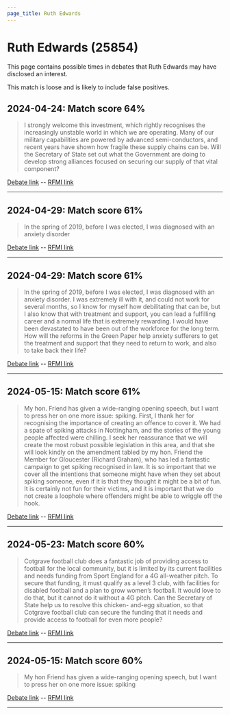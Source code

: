 ```yaml
---
page_title: Ruth Edwards
---
```


# Ruth Edwards  (25854)

This page contains possible times in debates that Ruth Edwards may have disclosed an interest.

This match is loose and is likely to include false positives. 



## 2024-04-24: Match score 64%

>I strongly welcome this investment, which rightly recognises the increasingly unstable world in which we are operating. Many of our military capabilities are powered by advanced semi-conductors, and recent years have shown how fragile these supply chains can be. Will the Secretary of State set out what the Government are doing to develop strong alliances focused on securing our supply of that vital component?

[Debate link](https://www.theyworkforyou.com/debates/?id=2024-04-24b.954.0)  --  [RFMI link](https://www.theyworkforyou.com/mp/25854/register)


---



## 2024-04-29: Match score 61%

>In the spring of 2019, before I was elected, I was diagnosed with an anxiety disorder

[Debate link](https://www.theyworkforyou.com/debates/?id=2024-04-29a.52.2)  --  [RFMI link](https://www.theyworkforyou.com/mp/25854/register)


---



## 2024-04-29: Match score 61%

>In the spring of 2019, before I was elected, I was diagnosed with an anxiety disorder. I was extremely ill with it, and could not work for several months, so I know for myself how debilitating that can be, but I also know that with treatment and support, you can lead a fulfilling career and a normal life that is extremely rewarding. I would have been devastated to have been out of the workforce for the long term. How will the reforms in the Green Paper help anxiety sufferers to get the treatment and support that they need to return to work, and also to take back their life?

[Debate link](https://www.theyworkforyou.com/debates/?id=2024-04-29a.52.2)  --  [RFMI link](https://www.theyworkforyou.com/mp/25854/register)


---



## 2024-05-15: Match score 61%

>My hon. Friend has given a wide-ranging opening speech, but I want to press her on one more issue: spiking. First, I thank her for recognising the importance of creating an offence to cover it. We had a spate of spiking attacks in Nottingham, and the stories of the young people affected were chilling. I seek her reassurance that we will create the most robust possible legislation in this area, and that she will look kindly on the amendment tabled by my hon. Friend the Member for Gloucester (Richard Graham), who has led a fantastic campaign to get spiking recognised in law. It is so important that we cover all the intentions that someone might have when they set about spiking someone, even if it is that they thought it might be a bit of fun. It is certainly not fun for their victims, and it is important that we do not create a loophole where offenders might be able to wriggle off the hook.

[Debate link](https://www.theyworkforyou.com/debates/?id=2024-05-15c.304.1)  --  [RFMI link](https://www.theyworkforyou.com/mp/25854/register)


---



## 2024-05-23: Match score 60%

>Cotgrave football club does a fantastic job of providing access to football for the local community, but it is limited by its current facilities and needs funding from Sport England for a 4G all-weather pitch. To secure that funding, it must qualify as a level 3 club, with facilities for disabled football and a plan to grow women’s football. It would love to do that, but it cannot do it without a 4G pitch. Can the Secretary of State help us to resolve this chicken- and-egg situation, so that Cotgrave football club can secure the funding that it needs and provide access to football for even more people?

[Debate link](https://www.theyworkforyou.com/debates/?id=2024-05-23c.1015.4)  --  [RFMI link](https://www.theyworkforyou.com/mp/25854/register)


---



## 2024-05-15: Match score 60%

>My hon Friend has given a wide-ranging opening speech, but I want to press her on one more issue: spiking

[Debate link](https://www.theyworkforyou.com/debates/?id=2024-05-15c.304.1)  --  [RFMI link](https://www.theyworkforyou.com/mp/25854/register)


---

